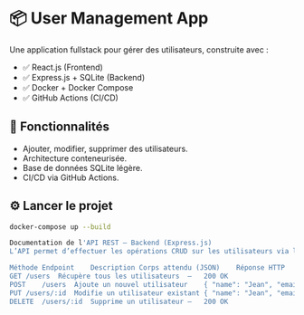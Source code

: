 # 📦 User Management App

Une application fullstack pour gérer des utilisateurs, construite avec :

- ✅ React.js (Frontend)
- ✅ Express.js + SQLite (Backend)
- ✅ Docker + Docker Compose
- ✅ GitHub Actions (CI/CD)

## 🚀 Fonctionnalités

- Ajouter, modifier, supprimer des utilisateurs.
- Architecture conteneurisée.
- Base de données SQLite légère.
- CI/CD via GitHub Actions.

## ⚙️ Lancer le projet

```bash
docker-compose up --build

Documentation de l'API REST – Backend (Express.js)
L’API permet d’effectuer les opérations CRUD sur les utilisateurs via les endpoints suivants :

Méthode	Endpoint	Description	Corps attendu (JSON)	Réponse HTTP
GET	/users	Récupère tous les utilisateurs	–	200 OK
POST	/users	Ajoute un nouvel utilisateur	{ "name": "Jean", "email": "jean@example.com" }	201 Created
PUT	/users/:id	Modifie un utilisateur existant	{ "name": "Jean", "email": "jean@newmail.com" }	200 OK
DELETE	/users/:id	Supprime un utilisateur	–	200 OK
